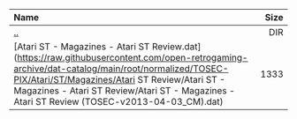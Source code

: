 |Name|Size|
|:---|---:|
|[..](../index.html)|DIR|
|[Atari ST - Magazines - Atari ST Review.dat](https://raw.githubusercontent.com/open-retrogaming-archive/dat-catalog/main/root/normalized/TOSEC-PIX/Atari/ST/Magazines/Atari ST Review/Atari ST - Magazines - Atari ST Review/Atari ST - Magazines - Atari ST Review (TOSEC-v2013-04-03_CM).dat)|1333|
